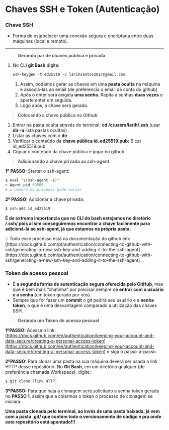 # Chaves SSH e Token (Autenticação)

### Chave SSH

- Forma de estabelecer uma conexão segura e encriptada entre duas máquinas (local e remoto).

---

> **Gerando par de chaves pública e privada**
> 
1. No CLI **git Bash** digite:
    
    ```powershell
    ssh-keygen -t ed25519 -C larihsantos2017@gmail.com
    ```
    
    1. Assim, podemos gerar as chaves em uma **pasta oculta** na máquina e associá-las ao email (de preferencia o email da conta do github)
    2. Após o enter será exigida **uma senha.** Repita a senhas **duas vezes** e aperte enter em seguida.
    3. Logo após, a chave será gerada.

> **Colocando a chave pública no Github**
> 
1. Entrar na pasta oculta através do terminal: **cd /c/users/larih/.ssh** (usar **dir -a** lista pastas ocultas)
2. Listar as chaves com o **dir** 
3. Verificar o conteúdo da **chave pública id_ed25519.pub:** $ cat id_ed25519.pub
4. Copiar o conteúdo da chave pública e jogar no gitbub.

> **Adicionando a chave privada ao ssh-agent**
> 

**1º PASSO:** Startar o ssh-agent:

```powershell
$ eval "$(ssh-agent -s)"
> Agent pid 59566
# o número do processo pode variar
```

**2º PASSO:** Adicionar a chave privada:

```powershell
$ ssh-add id_ed25519
```

**É de extrema importancia que no CLI do bash estejamos no diretório /.ssh/ pois aí sim conseguiremos encontrar a chave facilmente para adicioná-la ao ssh-agent, já que estamos na própria pasta.**

<aside>
💡 Todo esse processo está na documentação do github em: [https://docs.github.com/pt/authentication/connecting-to-github-with-ssh/generating-a-new-ssh-key-and-adding-it-to-the-ssh-agent](https://docs.github.com/pt/authentication/connecting-to-github-with-ssh/generating-a-new-ssh-key-and-adding-it-to-the-ssh-agent)

</aside>

### Token de acesso pessoal

- É **a segunda forma de autenticação segura oferecida pelo GitHub**, mas que é bem mais “chatinha” por precisar sempre de **entrar com o usuário e a senha** (um token gerado por nós).
- Sempre que for fazer um **commit** o git pedirá seu usuário e a **senha token**, o que é uma desvantagem comparado a utilização das chaves SSH.

> **Gerando um Token de acesso pessoal**
> 

**1ºPASSO:** Acesse o link: [https://docs.github.com/en/authentication/keeping-your-account-and-data-secure/creating-a-personal-access-token](https://docs.github.com/en/authentication/keeping-your-account-and-data-secure/creating-a-personal-access-token) e siga o passo-a-passo.

**2ºPASSO:** Para clonar uma pasta na sua máquina deverá ser usada o link HTTP desse repósitório. No **Git Bash**, em um diretório qualquer (de preferência chamada Workspace), digite:

```powershell
$ git clone (link HTTP)
```

**3ºPASSO:** Para que haja a clonagem será solicitado a senha token gerada no **PASSO 1**, assim que a colarmos o token o processo de clonagem se iniciará.

**Uma pasta clonada pelo terminal, ao invés de uma pasta baixada, já vem com a pasta .git/ que contém todo o versionamento de código e pra onde este repositório está apontado!!!**